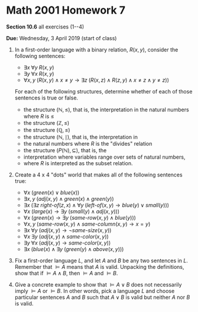 Math 2001 Homework 7
====================

**Section 10.6** all exercises (1--4)

**Due:** Wednesday, 3 April 2019 (start of class)

1. In a first-order language with a binary relation, $R(x,y)$, consider the following sentences:

   + $\exists x \; \forall y \; R(x, y)$
   + $\exists y \; \forall x \; R(x, y)$
   + $\forall x,y \; (R(x,y) \wedge x \neq y \to \exists z \; (R(x,z) \wedge R(z,y) \wedge x \neq z \wedge y \neq z))$

   For each of the following structures, determine whether of each of those sentences is true or false.

   + the structure $(\mathbb N, \leq)$, that is, the interpretation in the natural numbers where $R$ is $\leq$
   + the structure $(\mathbb Z, \leq)$
   + the structure $(\mathbb Q, \leq)$
   + the structure $(\mathbb N, \mid)$, that is, the interpretation in
   + the natural numbers where $R$ is the "divides" relation
   + the structure $(P(\mathbb N), \subseteq)$, that is, the
   + interpretation where variables range over sets of natural numbers,
   + where $R$ is interpreted as the subset relation.

2. Create a 4 x 4 "dots" world that makes all of the following sentences true:

   + $\forall x \; (\mathit{green}(x) \vee \mathit{blue}(x))$
   + $\exists x, y \; (\mathit{adj}(x, y) \wedge \mathit{green}(x) \wedge \mathit{green}(y))$
   + $\exists x \; (\exists z \; \mathit{right{\mathord{\mbox{-}}}of}(z, x) \wedge \forall y \; (\mathit{left{\mathord{\mbox{-}}}of}(x, y) \to \mathit{blue}(y) \vee \mathit{small}(y)))$
   + $\forall x \; (\mathit{large}(x) \to \exists y \; (\mathit{small}(y) \wedge \mathit{adj}(x, y)))$
   + $\forall x \; (\mathit{green}(x) \to \exists y \; (\mathit{same{\mathord{\mbox{-}}}row}(x, y) \wedge \mathit{blue}(y)))$
   + $\forall x, y \; (\mathit{same{\mathord{\mbox{-}}}row}(x, y) \wedge \mathit{same\mathord{\mbox{-}} column}(x, y) \to x = y)$
   + $\exists x \; \forall y \; (\mathit{adj}(x, y) \to \neg \mathit{same{\mathord{\mbox{-}}}size}(x, y))$
   + $\forall x \; \exists y \; (\mathit{adj}(x, y) \wedge \mathit{same{\mathord{\mbox{-}}}color}(x, y))$
   + $\exists y \; \forall x \; (\mathit{adj}(x, y) \to \mathit{same{\mathord{\mbox{-}}}color}(x, y))$
   + $\exists x \; (\mathit{blue}(x) \wedge \exists y \; (\mathit{green}(y) \wedge \mathit{above}(x, y)))$

3. Fix a first-order language $L$, and let $A$ and $B$ be any two sentences in $L$. Remember that $\vDash A$ means that $A$ is valid. Unpacking the definitions, show that if $\vDash A \wedge B$, then
    $\vDash A$ and $\vDash B$.

4. Give a concrete example to show that $\vDash A \vee B$ does not necessarily imply $\vDash A$ or $\vDash B$. In other words, pick a language $L$ and choose particular sentences $A$ and $B$ such that $A \vee B$ is valid but neither $A$ nor $B$ is valid.
